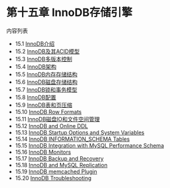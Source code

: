 # 第十五章 InnoDB存储引擎
内容列表  
- 15.1 [InnoDB介绍]()
- 15.2 [InnoDB及其ACID模型]()
- 15.3 [InnoDB多版本控制]()
- 15.4 [InnoDB架构]()
- 15.5 [InnoDB内存存储结构]()
- 15.6 [InnoDB磁盘存储结构]()
- 15.7 [InnoDB锁和事务模型]()
- 15.8 [InnoDB配置]()
- 15.9 [InnoDB表和页压缩]()
- 15.10 [InnoDB Row Formats]()
- 15.11 [InnoDB磁盘IO和文件空间管理]()
- 15.12 [InnoDB and Online DDL]()
- 15.13 [InnoDB Startup Options and System Variables]()
- 15.14 [InnoDB INFORMATION_SCHEMA Tables]()
- 15.15 [InnoDB Integration with MySQL Performance Schema]()
- 15.16 [InnoDB Monitors]()
- 15.17 [InnoDB Backup and Recovery]()
- 15.18 [InnoDB and MySQL Replication]()
- 15.19 [InnoDB memcached Plugin]()
- 15.20 [InnoDB Troubleshooting]()